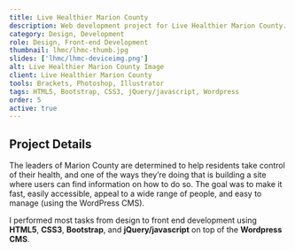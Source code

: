 ```yaml
---
title: Live Healthier Marion County
description: Web development project for Live Healthier Marion County. I handled all design and front-end development tasks using HTML5, Bootstrap, CSS3, jQuery/javascript, ProductCart E-commerce System.
category: Design, Development
role: Design, Front-end Development
thumbnail: lhmc/lhmc-thumb.jpg
slides: ['lhmc/lhmc-deviceimg.png']
alt: Live Healthier Marion County Image
client: Live Healthier Marion County
tools: Brackets, Photoshop, Illustrator
tags: HTML5, Bootstrap, CSS3, jQuery/javascript, Wordpress
order: 5
active: true
---
```


## Project Details

The leaders of Marion County are determined to help residents take control of their health, and one of the ways they’re doing that is building a site where users can find information on how to do so. The goal was to make it fast, easily accessible, appeal to a wide range of people, and easy to manage (using the WordPress CMS).

I performed most tasks from design to front end development using **HTML5**, **CSS3**, **Bootstrap**, and **jQuery/javascript** on top of the **Wordpress CMS**.